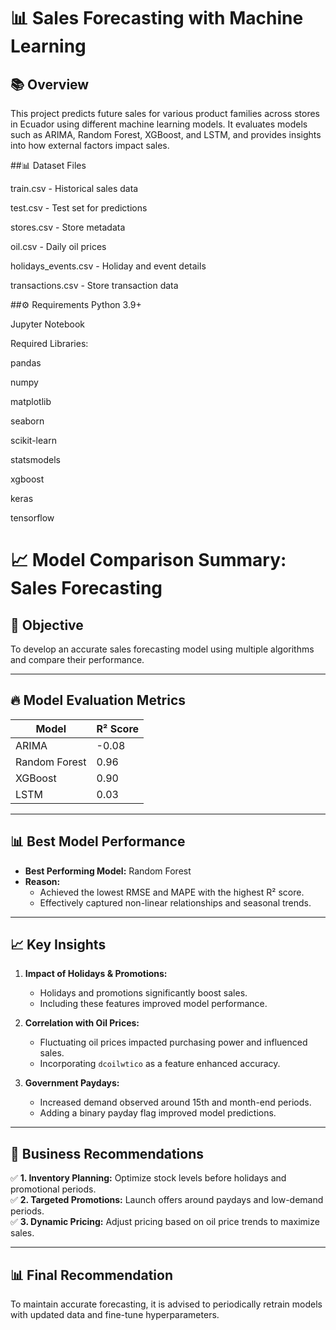 
# 📊 Sales Forecasting with Machine Learning  

## 📚 Overview
This project predicts future sales for various product families across stores in Ecuador using different machine learning models. It evaluates models such as ARIMA, Random Forest, XGBoost, and LSTM, and provides insights into how external factors impact sales.  

##📊 Dataset Files

train.csv - Historical sales data

test.csv - Test set for predictions

stores.csv - Store metadata

oil.csv - Daily oil prices

holidays_events.csv - Holiday and event details

transactions.csv - Store transaction data

##⚙️ Requirements
Python 3.9+

Jupyter Notebook

Required Libraries:

pandas

numpy

matplotlib

seaborn

scikit-learn

statsmodels

xgboost

keras

tensorflow
# 📈 Model Comparison Summary: Sales Forecasting  

## 🎯 Objective
To develop an accurate sales forecasting model using multiple algorithms and compare their performance.  

---

## 🔥 **Model Evaluation Metrics**
| **Model**        | **R² Score** |
|------------------|--------------|
| ARIMA            |  -0.08       |
| Random Forest    |   0.96       |
| XGBoost          |   0.90       |
| LSTM             |   0.03       |

---

## 📊 **Best Model Performance**
- **Best Performing Model:** Random Forest 
- **Reason:**  
   - Achieved the lowest RMSE and MAPE with the highest R² score.
   - Effectively captured non-linear relationships and seasonal trends.

---

## 📈 **Key Insights**
1. **Impact of Holidays & Promotions:**  
   - Holidays and promotions significantly boost sales.  
   - Including these features improved model performance.  

2. **Correlation with Oil Prices:**  
   - Fluctuating oil prices impacted purchasing power and influenced sales.  
   - Incorporating `dcoilwtico` as a feature enhanced accuracy.  

3. **Government Paydays:**  
   - Increased demand observed around 15th and month-end periods.  
   - Adding a binary payday flag improved model predictions.

---

## 📢 **Business Recommendations**
✅ **1. Inventory Planning:** Optimize stock levels before holidays and promotional periods.  
✅ **2. Targeted Promotions:** Launch offers around paydays and low-demand periods.  
✅ **3. Dynamic Pricing:** Adjust pricing based on oil price trends to maximize sales.  

---

## 📊 **Final Recommendation**
To maintain accurate forecasting, it is advised to periodically retrain models with updated data and fine-tune hyperparameters.
